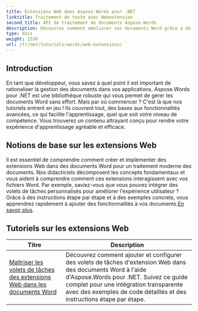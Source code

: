 ```yaml
---
title: Extensions Web dans Aspose.Words pour .NET
linktitle: Traitement de texte avec Webextension
second_title: API de traitement de documents Aspose.Words
description: Découvrez comment améliorer vos documents Word grâce à de puissants modules complémentaires basés sur le Web, qui permettent des fonctionnalités dynamiques. Que vous soyez un développeur débutant ou expérimenté.
type: docs
weight: 1530
url: /fr/net/tutorials/words/web-extensions/
---
```

## Introduction

En tant que développeur, vous savez à quel point il est important de rationaliser la gestion des documents dans vos applications. Aspose.Words pour .NET est une bibliothèque robuste qui vous permet de gérer les documents Word sans effort. Mais par où commencer ? C'est là que nos tutoriels entrent en jeu ! Ils couvrent tout, des bases aux fonctionnalités avancées, ce qui facilite l'apprentissage, quel que soit votre niveau de compétence. Vous trouverez un contenu attrayant conçu pour rendre votre expérience d'apprentissage agréable et efficace.

## Notions de base sur les extensions Web

 Il est essentiel de comprendre comment créer et implémenter des extensions Web dans des documents Word pour un traitement moderne des documents. Nos didacticiels décomposent les concepts fondamentaux et vous aident à comprendre comment ces extensions interagissent avec vos fichiers Word. Par exemple, saviez-vous que vous pouvez intégrer des volets de tâches personnalisés pour améliorer l'expérience utilisateur ? Grâce à des instructions étape par étape et à des exemples concrets, vous apprendrez rapidement à ajouter des fonctionnalités à vos documents.[En savoir plus](./mastering-web-extension-task-panes/).

## Tutoriels sur les extensions Web
| Titre | Description |
| --- | --- |
| [Maîtriser les volets de tâches des extensions Web dans les documents Word](./mastering-web-extension-task-panes/) | Découvrez comment ajouter et configurer des volets de tâches d'extension Web dans des documents Word à l'aide d'Aspose.Words pour .NET. Suivez ce guide complet pour une intégration transparente avec des exemples de code détaillés et des instructions étape par étape.|
